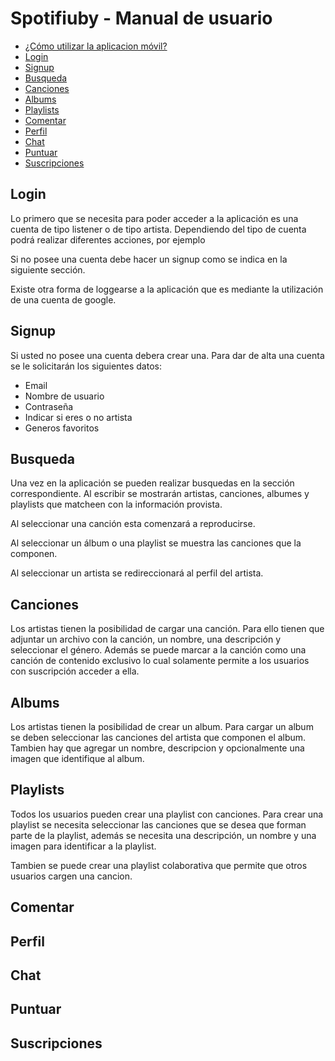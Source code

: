 # Spotifiuby - Manual de usuario

- [¿Cómo utilizar la aplicacion móvil?](#como-utilizar)
- [Login](#login)
- [Signup](#signup)
- [Busqueda](#search)
- [Canciones](#songs)
- [Albums](#album)
- [Playlists](#playlist)
- [Comentar](#comment)
- [Perfil](#profile)
- [Chat](#chat)
- [Puntuar](#puntuar)
- [Suscripciones](#suscripciones)

<a name="login"/>

## Login
Lo primero que se necesita para poder acceder a la aplicación es una cuenta de tipo listener o de tipo artista. Dependiendo del tipo de cuenta podrá realizar diferentes acciones, por ejemplo

Si no posee una cuenta debe hacer un signup como se indica en la siguiente sección.

Existe otra forma de loggearse a la aplicación que es mediante la utilización de una cuenta de google. 

<a name="signup"/>

## Signup

Si usted no posee una cuenta debera crear una. Para dar de alta una cuenta se le solicitarán los siguientes datos:
- Email
- Nombre de usuario
- Contraseña
- Indicar si eres o no artista
- Generos favoritos

<a name="search"/>

## Busqueda

Una vez en la aplicación se pueden realizar busquedas en la sección correspondiente. Al escribir se mostrarán artistas, canciones, albumes y playlists que matcheen con la información provista. 

Al seleccionar una canción esta comenzará a reproducirse.

Al seleccionar un álbum o una playlist se muestra las canciones que la componen.

Al seleccionar un artista se redireccionará al perfil del artista.

<a name="songs"/>

## Canciones

Los artistas tienen la posibilidad de cargar una canción. Para ello tienen que adjuntar un archivo con la canción, un nombre, una descripción y seleccionar el género. Además se puede marcar a la canción como una canción de contenido exclusivo lo cual solamente permite a los usuarios con suscripción acceder a ella.

<a name="album"/>

## Albums

Los artistas tienen la posibilidad de crear un album. Para cargar un album se deben seleccionar las canciones del artista que componen el album. Tambien hay que agregar un nombre, descripcion y opcionalmente una imagen que identifique al album. 

<a name="playlist"/>

## Playlists

Todos los usuarios pueden crear una playlist con canciones. Para crear una playlist se necesita seleccionar las canciones que se desea que forman parte de la playlist, además se necesita una descripción, un nombre y una imagen para identificar a la playlist.

Tambien se puede crear una playlist colaborativa que permite que otros usuarios cargen una cancion.

<a name="comentar"/>

## Comentar

<a name="profile"/>

## Perfil

<a name="chat"/>

## Chat

<a name="puntuar"/>

## Puntuar

<a name="suscripciones"/>

## Suscripciones
